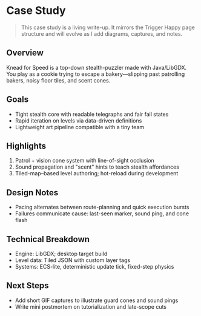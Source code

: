# Case Study

> This case study is a living write-up. It mirrors the Trigger Happy page structure and will evolve as I add diagrams, captures, and notes.

## Overview

Knead for Speed is a top-down stealth-puzzler made with Java/LibGDX. You play as a cookie trying to escape a bakery—slipping past patrolling bakers, noisy floor tiles, and scent cones.

## Goals

- Tight stealth core with readable telegraphs and fair fail states
- Rapid iteration on levels via data-driven definitions
- Lightweight art pipeline compatible with a tiny team

## Highlights

1. Patrol + vision cone system with line-of-sight occlusion
2. Sound propagation and "scent" hints to teach stealth affordances
3. Tiled-map–based level authoring; hot-reload during development

## Design Notes

- Pacing alternates between route-planning and quick execution bursts
- Failures communicate cause: last-seen marker, sound ping, and cone flash

## Technical Breakdown

- Engine: LibGDX; desktop target build
- Level data: Tiled JSON with custom layer tags
- Systems: ECS-lite, deterministic update tick, fixed-step physics

## Next Steps

- Add short GIF captures to illustrate guard cones and sound pings
- Write mini postmortem on tutorialization and late-scope cuts

